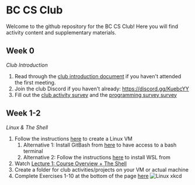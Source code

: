 # BC CS Club
Welcome to the github repository for the BC CS Club! Here you will find activity content and supplementary materials.

## Week 0
*Club Introduction*
1. Read through the [club introduction document](https://docs.google.com/document/d/1yWK_GPunpKuXC55gCPNOfpcrNIuf9G5CEHaIOU95lQo/) if you haven't attended the first meeting.
2. Join the club Discord if you haven't already: https://discord.gg/KuebcYY
3. Fill out the [club activity survey](https://forms.gle/9KE8Hb8bQyduEXi46) and the [programming survey survey](https://forms.gle/YL28YejfZWoetbTu8)

## Week 1-2
*Linux & The Shell*
1. Follow the instructions [here](https://docs.google.com/document/d/1ysMMv5nPhDEp0-l90vsOX99Jo3HtsrAspkxrqPn4jbE/) to create a Linux VM 
   1. Alternative 1: Install GitBash from [here](https://gitforwindows.org/) to have access to a bash terminal
   2. Alternative 2: Follow the instructions [here](https://docs.microsoft.com/en-us/windows/wsl/install-win10) to install WSL from
2. Watch [Lecture 1: Course Overview + The Shell](https://www.youtube.com/watch?v=Z56Jmr9Z34Q)
3. Create a folder for club activities/projects on your VM or actual machine
4. Complete Exercises 1-10 at the bottom of the page [here](https://missing.csail.mit.edu/2020/course-shell/)
![Linux xkcd](https://imgs.xkcd.com/comics/command_line_fu.png)


